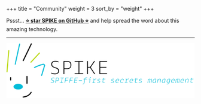 +++
title = "Community"
weight = 3
sort_by = "weight"
+++

Pssst... [**⭐️ star SPIKE on GitHub ⭐️**][github] and help spread the word
about this amazing technology.

[github]: https://github.com/spiffe/spike

---

[![SPIKE](/assets/spike-banner-lg.png)](/)